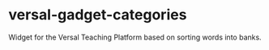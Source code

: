 versal-gadget-categories
========================

Widget for the Versal Teaching Platform based on sorting words into banks.
